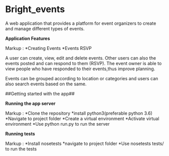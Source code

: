 # Bright_events
A web application that provides a platform for event organizers to create and manage different types of events. 

**Application Features**

Markup : *Creating Events
		 *Events RSVP 

A user can create, view, edit and delete events. Other users can also the events posted and can respond to them (RSVP). The event owner is able to view people who have responded to their events,thus improve planning.

Events can be grouped according to location or categories and users can also search events based on the same.

##Getting started with the app##

**Running the app server**

Markup : *Clone the repository
		 *install python3(preferable python 3.6)
		 *Navigate to project folder
		 *Create a virtual environment
		 *Activate virtual environment
		 *Use python run.py to run the server

**Running tests**

Markup : *Install nosetests 
		 *navigate to project folder
		 *Use nosetests tests/ to run the tests
